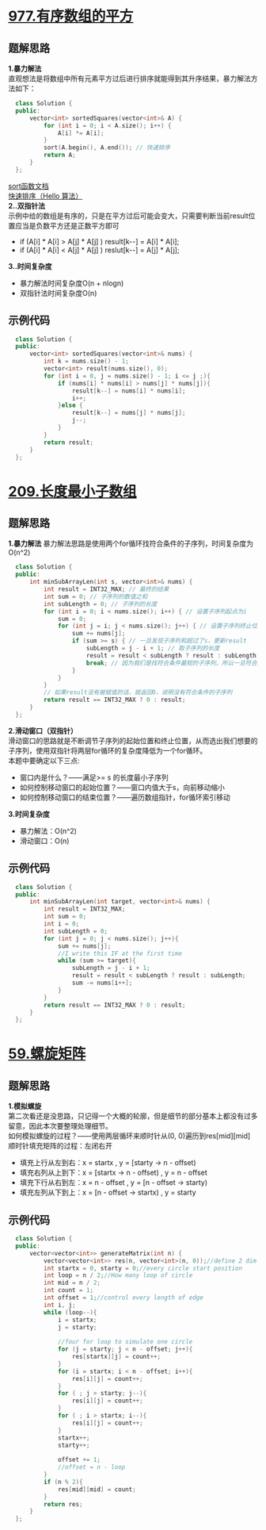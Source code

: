 # [977.有序数组的平方](https://leetcode.cn/problems/squares-of-a-sorted-array/submissions/)
## 题解思路
**1.暴力解法**<br>
直观想法是将数组中所有元素平方过后进行排序就能得到其升序结果，暴力解法方法如下：
```C++
  class Solution {
  public:
      vector<int> sortedSquares(vector<int>& A) {
          for (int i = 0; i < A.size(); i++) {
              A[i] *= A[i];
          }
          sort(A.begin(), A.end()); // 快速排序
          return A;
      }
  };
```
[sort函数文档](https://www.apiref.com/cpp-zh/cpp/algorithm/sort.html)<br>
[快速排序（Hello 算法）](https://www.hello-algo.com/chapter_sorting/quick_sort/)<br>
**2..双指针法**<br>
示例中给的数组是有序的，只是在平方过后可能会变大，只需要判断当前result位置应当是负数平方还是正数平方即可
- if (A[i] * A[i] > A[j] * A[j] ) result[k--] = A[i] * A[i];
- if (A[i] * A[i] < A[j] * A[j] ) reslut[k--] = A[j] * A[j];
  
**3..时间复杂度**<br>
- 暴力解法时间复杂度O(n + nlogn)
- 双指针法时间复杂度O(n)
## 示例代码
```C++
  class Solution {
  public:
      vector<int> sortedSquares(vector<int>& nums) {
          int k = nums.size() - 1;
          vector<int> result(nums.size(), 0);
          for (int i = 0, j = nums.size() - 1; i <= j ;){
              if (nums[i] * nums[i] > nums[j] * nums[j]){
                  result[k--] = nums[i] * nums[i];
                  i++;
              }else {
                  result[k--] = nums[j] * nums[j];
                  j--;
              }
          }
          return result;
      }
  };
```

# [209.长度最小子数组](https://leetcode.cn/problems/minimum-size-subarray-sum/)
## 题解思路
**1.暴力解法**
暴力解法思路是使用两个for循环找符合条件的子序列，时间复杂度为O(n^2)
```C++
  class Solution {
  public:
      int minSubArrayLen(int s, vector<int>& nums) {
          int result = INT32_MAX; // 最终的结果
          int sum = 0; // 子序列的数值之和
          int subLength = 0; // 子序列的长度
          for (int i = 0; i < nums.size(); i++) { // 设置子序列起点为i
              sum = 0;
              for (int j = i; j < nums.size(); j++) { // 设置子序列终止位置为j
                  sum += nums[j];
                  if (sum >= s) { // 一旦发现子序列和超过了s，更新result
                      subLength = j - i + 1; // 取子序列的长度
                      result = result < subLength ? result : subLength;
                      break; // 因为我们是找符合条件最短的子序列，所以一旦符合条件就break
                  }
              }
          }
          // 如果result没有被赋值的话，就返回0，说明没有符合条件的子序列
          return result == INT32_MAX ? 0 : result;
      }
  };
```
**2.滑动窗口（双指针）** <br>
滑动窗口的思路就是不断调节子序列的起始位置和终止位置，从而选出我们想要的子序列，使用双指针将两层for循环的复杂度降低为一个for循环。<br>
本题中要确定以下三点:
- 窗口内是什么？——满足>= s 的长度最小子序列
- 如何控制移动窗口的起始位置？——窗口内值大于s，向前移动缩小
- 如何控制移动窗口的结束位置？——遍历数组指针，for循环索引移动
  
**3.时间复杂度**<br>
- 暴力解法：O(n^2)
- 滑动窗口：O(n)
 
## 示例代码
```C++
  class Solution {
  public:
      int minSubArrayLen(int target, vector<int>& nums) {
          int result = INT32_MAX;
          int sum = 0;
          int i = 0;
          int subLength = 0;
          for (int j = 0; j < nums.size(); j++){
              sum += nums[j];
              //I write this IF at the first time
              while (sum >= target){
                  subLength = j - i + 1;
                  result = result < subLength ? result : subLength;
                  sum -= nums[i++];
              }
          }
          return result == INT32_MAX ? 0 : result;
      }
  };
```

# [59.螺旋矩阵](https://leetcode.cn/problems/spiral-matrix-ii/)
## 题解思路
**1.模拟螺旋**<br>
第二次看还是没思路，只记得一个大概的轮廓，但是细节的部分基本上都没有过多留意，因此本次要整理处理细节。<br>
如何模拟螺旋的过程？——使用两层循环来顺时针从(0, 0)遍历到res[mid][mid]<br>
顺时针填充矩阵的过程：左闭右开
- 填充上行从左到右：x = startx , y = [starty -> n - offset) 
- 填充右列从上到下：x = [startx -> n - offset) , y = n - offset
- 填充下行从右到左：x = n - offset , y = [n - offset -> starty)
- 填充左列从下到上：x = [n - offset -> startx) , y = starty
  
## 示例代码
```C++
  class Solution {
  public:
      vector<vector<int>> generateMatrix(int n) {
          vector<vector<int>> res(n, vector<int>(n, 0));//define 2 dim vec
          int startx = 0, starty = 0;//every circle start position
          int loop = n / 2;//How many loop of circle
          int mid = n / 2;
          int count = 1;
          int offset = 1;//control every length of edge
          int i, j;
          while (loop--){
              i = startx;
              j = starty;
  
              //four for loop to simulate one circle
              for (j = starty; j < n - offset; j++){
                  res[startx][j] = count++;
              }
              for (i = startx; i < n - offset; i++){
                  res[i][j] = count++;
              }
              for ( ; j > starty; j--){
                  res[i][j] = count++;
              }
              for ( ; i > startx; i--){
                  res[i][j] = count++;
              }
              startx++;
              starty++;
              
              offset += 1;
              //offset = n - loop
          }
          if (n % 2){
              res[mid][mid] = count;
          } 
          return res;
      }
  };
```
